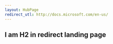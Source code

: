```yaml
---
layout: HubPage
redirect_utl: http://docs.microsoft.com/en-us/
---
```


## I am H2 in redirect landing page